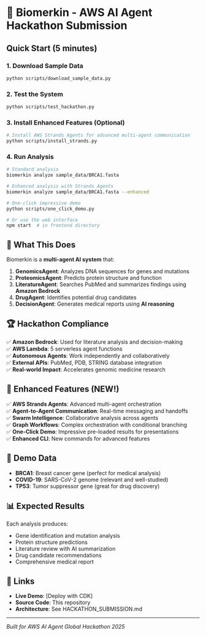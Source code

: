 # 🧬 Biomerkin - AWS AI Agent Hackathon Submission

## Quick Start (5 minutes)

### 1. Download Sample Data
```bash
python scripts/download_sample_data.py
```

### 2. Test the System
```bash
python scripts/test_hackathon.py
```

### 3. Install Enhanced Features (Optional)
```bash
# Install AWS Strands Agents for advanced multi-agent communication
python scripts/install_strands.py
```

### 4. Run Analysis
```bash
# Standard analysis
biomerkin analyze sample_data/BRCA1.fasta

# Enhanced analysis with Strands Agents
biomerkin analyze sample_data/BRCA1.fasta --enhanced

# One-click impressive demo
python scripts/one_click_demo.py

# Or use the web interface
npm start  # in frontend directory
```

## 🎯 What This Does

Biomerkin is a **multi-agent AI system** that:

1. **GenomicsAgent**: Analyzes DNA sequences for genes and mutations
2. **ProteomicsAgent**: Predicts protein structure and function  
3. **LiteratureAgent**: Searches PubMed and summarizes findings using **Amazon Bedrock**
4. **DrugAgent**: Identifies potential drug candidates
5. **DecisionAgent**: Generates medical reports using **AI reasoning**

## 🏆 Hackathon Compliance

✅ **Amazon Bedrock**: Used for literature analysis and decision-making  
✅ **AWS Lambda**: 5 serverless agent functions  
✅ **Autonomous Agents**: Work independently and collaboratively  
✅ **External APIs**: PubMed, PDB, STRING database integration  
✅ **Real-world Impact**: Accelerates genomic medicine research

## 🚀 Enhanced Features (NEW!)

✅ **AWS Strands Agents**: Advanced multi-agent orchestration  
✅ **Agent-to-Agent Communication**: Real-time messaging and handoffs  
✅ **Swarm Intelligence**: Collaborative analysis across agents  
✅ **Graph Workflows**: Complex orchestration with conditional branching  
✅ **One-Click Demo**: Impressive pre-loaded results for presentations  
✅ **Enhanced CLI**: New commands for advanced features  

## 🚀 Demo Data

- **BRCA1**: Breast cancer gene (perfect for medical analysis)
- **COVID-19**: SARS-CoV-2 genome (relevant and well-studied)  
- **TP53**: Tumor suppressor gene (great for drug discovery)

## 📊 Expected Results

Each analysis produces:
- Gene identification and mutation analysis
- Protein structure predictions
- Literature review with AI summarization
- Drug candidate recommendations
- Comprehensive medical report

## 🔗 Links

- **Live Demo**: [Deploy with CDK]
- **Source Code**: This repository
- **Architecture**: See HACKATHON_SUBMISSION.md

---

*Built for AWS AI Agent Global Hackathon 2025*
